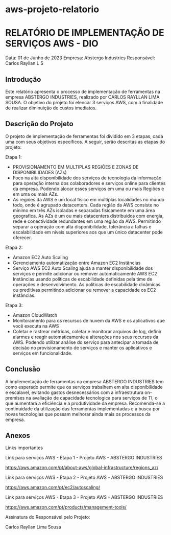 # aws-projeto-relatorio
# RELATÓRIO DE IMPLEMENTAÇÃO DE SERVIÇOS AWS - DIO
Data: 01 de Junho de 2023
Empresa: Abstergo Industries 
Responsável: Carlos Rayllan L S

## Introdução
Este relatório apresenta o processo de implementação de ferramentas na empresa ABSTERGO INDUSTRIES, realizado por CARLOS RAYLLAN LIMA SOUSA. O objetivo do projeto foi elencar 3 serviços AWS, com a finalidade de realizar diminuição de custos imediatos.

## Descrição do Projeto
O projeto de implementação de ferramentas foi dividido em 3 etapas, cada uma com seus objetivos específicos. A seguir, serão descritas as etapas do projeto:

Etapa 1: 
- PROVISIONAMENTO EM MULTIPLAS REGIÕES E ZONAS DE DISPONIBILIDADES (AZs)
- Foco na alta disponibilidade dos serviços de tecnologia da informação para operação interna dos colaboradores e serviços online para clientes da empresa. Podendo alocar esses serviços em uma ou mais Regiões e em uma ou mais AZs.
- As regiões da AWS é um local físico em múltiplas localidades no mundo todo, onde é agrupado datacenters. Cada região da AWS consiste no mínimo em três AZs isoladas e separadas fisicamente em uma área geografica. 
As AZs é um ou mais datacenters distribuidos com energia, rede e conectividade redundantes em uma região da AWS. Permitindo separar a operação com alta disponibilidade, tolerância a falhas e escalabilidade em níveis superiores aos que um único datacenter pode oferecer.

Etapa 2: 
- Amazon EC2 Auto Scaling
- Gerenciamento automatização entre Amazon EC2 Instâncias
- Serviço AWS EC2 Auto Scaling ajuda a manter disponibilidade dos serviços e permite adicionar ou remover automaticamente AWS EC2 Instâncias usando políticas de escabilidade definidas pela time de operações e desenvolvimento. As políticas de escabilidade dinâmicas ou preditivas permitindo adicionar ou remover a capacidade os EC2 instâncias.

Etapa 3: 
- Amazon CloudWatch
- Monitoramento para os recursos de nuvem da AWS e os aplicativos que você executa na AWS
- Coletar e rastrear métricas, coletar e monitorar arquivos de log, definir alarmes e reagir automaticamente a alterações nos seus recursos da AWS. Podendo utilizar análise do serviço para antecipar a tomada de decisão no provisionamento de serviços e manter os aplicativos e serviços em funcionalidade.



## Conclusão
A implementação de ferramentas na empresa ABSTERGO INDUSTRIES tem como esperado permite que os serviços trabalhem em alta disponibilidade e escalavel, evitando gastos desnecessários com a infraestrutura on-premises na avaliação de capacidade tecnologica para serviços de TI, o que aumentará a eficiência e a produtividade da empresa. Recomenda-se a continuidade da utilização das ferramentas implementadas e a busca por novas tecnologias que possam melhorar ainda mais os processos da empresa.

## Anexos

Links importantes

Link para serviços AWS -  Etapa 1 - Projeto AWS - ABSTERGO INDUSTRIES

https://aws.amazon.com/pt/about-aws/global-infrastructure/regions_az/

Link para serviços AWS - Etapa 2 - Projeto AWS - ABSTERGO INDUSTRIES

https://aws.amazon.com/pt/ec2/autoscaling/

Link para serviços AWS - Etapa 3 - Projeto AWS - ABSTERGO INDUSTRIES

https://aws.amazon.com/pt/products/management-tools/


Assinatura do Responsável pelo Projeto:

Carlos Rayllan Lima Sousa
